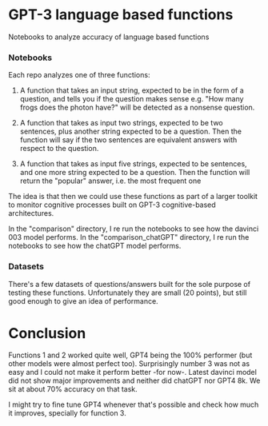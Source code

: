 # GPT-3 language based functions
Notebooks to analyze accuracy of language based functions

### Notebooks

Each repo analyzes one of three functions:

1. A function that takes an input string, expected to be in the form of a question, and tells you if the question makes sense
e.g.  "How many frogs does the photon have?" will be detected as a nonsense question.

2. A function that takes as input two strings, expected to be two sentences, plus another string expected to be a question.  Then the function will say if the two sentences are equivalent answers with respect to the question.

3. A function that takes as input five strings, expected to be sentences, and one more string expected to be a question.  Then the function will return the "popular" answer, i.e. the most frequent one

The idea is that then we could use these functions as part of a larger toolkit to monitor cognitive processes built on GPT-3 cognitive-based architectures.

In the "comparison" directory, I re run the notebooks to see how the davinci 003 model performs.
In the  "comparison_chatGPT" directory, I re run the notebooks to see how the chatGPT model performs.

### Datasets

There's a few datasets of questions/answers built for the sole purpose of testing these functions.  Unfortunately they are small (20 points), but still good enough to give an idea of performance.

# Conclusion

Functions 1 and 2 worked quite well, GPT4 being the 100% performer (but other models were almost perfect too).  Surprisingly number 3 was not as easy and I could not make it perform better -for now-. Latest davinci model did not show major improvements and neither did chatGPT nor GPT4 8k.  We sit at about 70% accuracy on that task.

I might try to fine tune GPT4 whenever that's possible and check how much it improves, specially for function 3.

